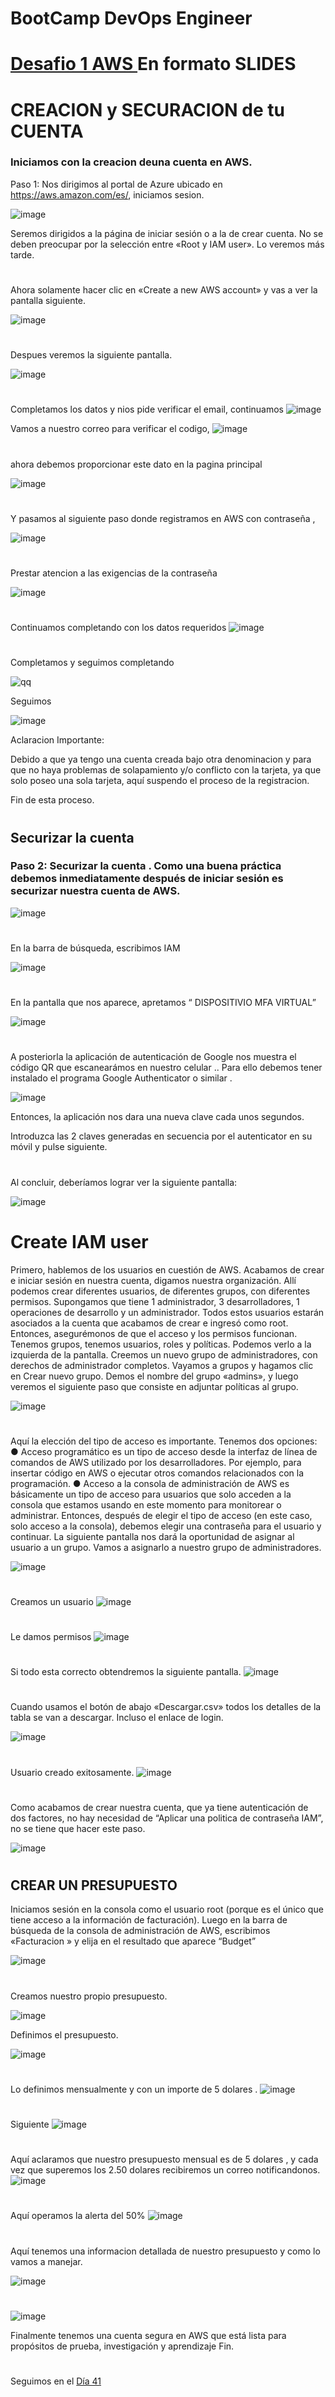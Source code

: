 
# BootCamp DevOps Engineer

# [Desafio 1 AWS ]( https://misdiasdedevops.github.io/Fase-1/Days/AWS-Desafio-1.html)  En formato SLIDES




# CREACION y SECURACION de tu CUENTA

### Iniciamos con la creacion deuna cuenta en AWS.

Paso 1: Nos dirigimos al portal de Azure ubicado en https://aws.amazon.com/es/,  iniciamos sesion.

![image](https://user-images.githubusercontent.com/96561825/173444793-ce06ed4b-bb3c-4366-b1a1-8f18eb96668b.png)

Seremos  dirigidos a la página de iniciar sesión o a la de crear cuenta.  No se deben  preocupar  por la selección entre «Root y IAM user».  Lo veremos más tarde. 

#

Ahora solamente  hacer clic en «Create a new AWS account» y vas a ver la pantalla siguiente.

![image](https://user-images.githubusercontent.com/96561825/173444849-2ed623eb-d61c-488b-b0f2-1c6bc05f6486.png)
#

Despues veremos la siguiente pantalla. 

![image](https://user-images.githubusercontent.com/96561825/173444871-81f34296-de27-49ae-8990-41c6ad2567a4.png)
#

Completamos los datos y nios pide verificar el email, continuamos
![image](https://user-images.githubusercontent.com/96561825/173444979-f74ffe6a-5806-4819-91e3-26d59eade432.png)

Vamos a nuestro correo para verificar el codigo, 
![image](https://user-images.githubusercontent.com/96561825/173444995-e436e741-7f27-481e-a04b-d9020e7de10e.png)
#

ahora debemos proporcionar este dato en la pagina principal


![image](https://user-images.githubusercontent.com/96561825/173445048-56efaea4-820b-4109-a3f8-0a5e24defcbf.png)

#

Y pasamos al siguiente paso  donde registramos en AWS con contraseña , 

![image](https://user-images.githubusercontent.com/96561825/173445087-2e4fba5a-a612-48f7-99cc-bd05b620876e.png)

#
Prestar atencion a las exigencias de la contraseña 

![image](https://user-images.githubusercontent.com/96561825/173445136-f5973050-446a-44a0-a361-fa2fa3d5b161.png)


#

Continuamos completando con los datos requeridos
![image](https://user-images.githubusercontent.com/96561825/173445164-8d7e9f2e-1012-47a2-b63a-55db55c0b1bf.png)
#

Completamos y seguimos completando

![qq](https://user-images.githubusercontent.com/96561825/173446507-a604106a-cec4-4a0d-9b6f-2053fdf6c484.png)


Seguimos 

![image](https://user-images.githubusercontent.com/96561825/173446604-725bf660-76fd-4323-8022-fc711b8547ea.png)


Aclaracion Importante: 


Debido a que ya tengo una cuenta creada bajo otra denominacion y para que no haya problemas de solapamiento y/o  conflicto  con la tarjeta,   ya que solo poseo una sola tarjeta,  aquí suspendo el proceso de la registracion. 

Fin de esta proceso. 


#
#
## Securizar la cuenta

### Paso 2:  Securizar la cuenta .  Como una buena práctica debemos  inmediatamente después de iniciar sesión es  securizar nuestra cuenta de AWS. 

![image](https://user-images.githubusercontent.com/96561825/173447579-9fb3faf8-5804-4d7f-a14f-35712923d6e5.png)
#
En la barra de búsqueda, escribimos IAM 

![image](https://user-images.githubusercontent.com/96561825/173447605-ffeec8df-8434-4447-8313-b9101c16d4c0.png)

#
En la pantalla que nos aparece, apretamos “ DISPOSITIVIO MFA VIRTUAL” 

![image](https://user-images.githubusercontent.com/96561825/173447666-1d03c717-d0a4-49ef-b982-b713f6e9cae1.png)

#

A posteriorla  la aplicación de autenticación de Google nos muestra el código QR que escanearámos en nuestro celular ..
Para ello debemos tener instalado el programa Google Authenticator o similar .


![image](https://user-images.githubusercontent.com/96561825/173447725-fbe54f8b-feaa-4e09-9d36-e3d2537bc4a1.png)

Entonces, la aplicación nos dara una nueva clave cada unos segundos.

Introduzca las 2 claves generadas en secuencia por el autenticator en su móvil y pulse siguiente.

#

Al concluir,  deberíamos  lograr ver la siguiente pantalla:

![image](https://user-images.githubusercontent.com/96561825/173447798-4c8bfc30-fabe-459e-9aac-2011f11f1f74.png)


#
#


# Create IAM user

Primero, hablemos de los usuarios en cuestión de AWS.
Acabamos de crear e iniciar sesión en nuestra cuenta, digamos nuestra organización. Allí podemos crear diferentes usuarios, de diferentes grupos, con diferentes permisos. 
Supongamos que tiene 1 administrador, 3 desarrolladores, 1 operaciones de desarrollo y un administrador. Todos estos usuarios estarán asociados a la cuenta que acabamos de crear e ingresó como root. Entonces, asegurémonos de que el acceso y los permisos funcionan. 
Tenemos grupos, tenemos usuarios, roles y políticas. Podemos verlo a la izquierda de la pantalla. Creemos un nuevo grupo de administradores, con derechos de administrador completos. 
Vayamos a grupos y hagamos clic en Crear nuevo grupo. Demos el nombre del grupo «admins», y luego veremos el siguiente paso que consiste en adjuntar políticas al grupo. 


![image](https://user-images.githubusercontent.com/96561825/173447888-c2de2f29-8033-4d54-b484-cbd5df15ad52.png)
#



Aquí la elección del tipo de acceso es importante. Tenemos dos opciones:
● Acceso programático es un tipo de acceso desde la interfaz de línea de comandos de AWS utilizado por los desarrolladores. Por ejemplo, para insertar código en AWS o ejecutar otros comandos relacionados con la programación.
● Acceso a la consola de administración de AWS es básicamente un tipo de acceso para usuarios que solo acceden a la consola que estamos usando en este momento para monitorear o administrar.
Entonces, después de elegir el tipo de acceso (en este caso, solo acceso a la consola), debemos elegir una contraseña para el usuario y continuar. La siguiente pantalla nos dará la oportunidad de asignar al usuario a un grupo. Vamos a asignarlo a nuestro grupo de administradores.


![image](https://user-images.githubusercontent.com/96561825/173447911-aef4fe79-8a3d-4351-bb28-d657e0a2c991.png)
#
Creamos un usuario
![image](https://user-images.githubusercontent.com/96561825/173447964-dcbcf451-69b3-4396-b9f6-e541ff4029c8.png)
#

Le damos permisos
![image](https://user-images.githubusercontent.com/96561825/173447994-311e11ca-f3d6-465d-b0c1-ff5a7200233a.png)
#

Si todo esta correcto obtendremos la siguiente pantalla.
![image](https://user-images.githubusercontent.com/96561825/173448029-357c98a8-d898-41fb-a81d-28bd7c35f4d3.png)
#

Cuando usamos el botón de abajo «Descargar.csv» todos los detalles de la tabla se van a descargar. Incluso el enlace de login.

![image](https://user-images.githubusercontent.com/96561825/173448062-d9409047-f99c-457a-996a-c67a7921f46c.png)

#

Usuario creado exitosamente.
![image](https://user-images.githubusercontent.com/96561825/173448120-e54658b3-46ae-4c89-acc1-eeebbee9b6fa.png)
#
Como acabamos de crear nuestra cuenta, que ya tiene autenticación de dos factores, no hay necesidad de “Aplicar una politica de contraseña IAM”,  no se tiene que hacer este paso.


![image](https://user-images.githubusercontent.com/96561825/173448155-b7ec52eb-3417-4910-a0f3-4eeb57a9b177.png)


#
## CREAR UN PRESUPUESTO 

Iniciamos sesión en la consola como el usuario root (porque es el único que tiene acceso a la información de facturación). Luego en la barra de búsqueda de la consola de administración de AWS, escribimos «Facturacion » y elija en el resultado que aparece “Budget”

![image](https://user-images.githubusercontent.com/96561825/173448228-bffa9464-3f01-46cb-b0c1-f7e998e59456.png)

#

Creamos nuestro propio presupuesto.

![image](https://user-images.githubusercontent.com/96561825/173448272-330d0267-7085-4f79-b46e-f18eb1a382af.png)

Definimos el presupuesto.

![image](https://user-images.githubusercontent.com/96561825/173448316-7834a389-3968-4296-bcf6-03021d14d278.png)


#
Lo definimos mensualmente y con un importe de 5 dolares .
![image](https://user-images.githubusercontent.com/96561825/173448357-2a8a1726-6c34-4c01-98cd-9309891ac5bf.png)

#

Siguiente
![image](https://user-images.githubusercontent.com/96561825/173448400-73d160ef-9fc5-4a74-a3e5-7c936b1b070b.png)


#

Aquí aclaramos que nuestro presupuesto mensual es de 5 dolares , y cada vez que superemos los 2.50 dolares recibiremos un correo notificandonos.
![image](https://user-images.githubusercontent.com/96561825/173448422-c9c4b0f1-bdf0-4818-a9a3-082dbb019de6.png)

#
Aquí operamos la alerta del 50% 
![image](https://user-images.githubusercontent.com/96561825/173448472-2135b268-ca69-4657-bf13-b91225faba41.png)


#

Aquí tenemos una informacion detallada de nuestro presupuesto y como lo vamos a manejar.

![image](https://user-images.githubusercontent.com/96561825/173448507-e624b1bc-f654-4f2c-907b-e450f4239420.png)


#


![image](https://user-images.githubusercontent.com/96561825/173448527-cebbe417-4775-4245-bbf8-562943e2f419.png)

Finalmente tenemos una cuenta segura en AWS que está lista para  propósitos de prueba, investigación y aprendizaje
Fin.


#
#
#
#
#
Seguimos en el [Día 41](day41.md) 
